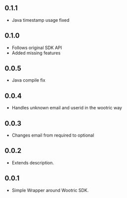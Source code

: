 ## 0.1.1

* Java timestamp usage fixed

## 0.1.0

* Follows original SDK API 
* Added missing features 

## 0.0.5

* Java compile fix

## 0.0.4

* Handles unknown email and userid in the wootric way 

## 0.0.3

* Changes email from required to optional 

## 0.0.2

* Extends description.

## 0.0.1

* Simple Wrapper around Wootric SDK.
